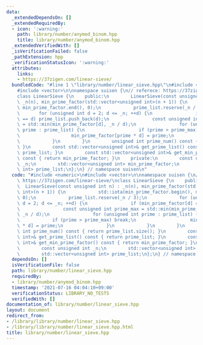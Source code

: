```yaml
---
data:
  _extendedDependsOn: []
  _extendedRequiredBy:
  - icon: ':warning:'
    path: library/number/anymod_binom.hpp
    title: library/number/anymod_binom.hpp
  _extendedVerifiedWith: []
  _isVerificationFailed: false
  _pathExtension: hpp
  _verificationStatusIcon: ':warning:'
  attributes:
    links:
    - https://37zigen.com/linear-sieve/
  bundledCode: "#line 1 \"library/number/linear_sieve.hpp\"\n#include <numeric>\n\
    #include <vector>\n\nnamespace suisen {\n// referece: https://37zigen.com/linear-sieve/\n\
    class LinearSieve {\n    public:\n        LinearSieve(const unsigned int n) :\
    \ _n(n), min_prime_factor(std::vector<unsigned int>(n + 1)) {\n            std::iota(min_prime_factor.begin(),\
    \ min_prime_factor.end(), 0);\n            prime_list.reserve(_n / 3);\n     \
    \       for (unsigned int d = 2; d <= _n; ++d) {\n                if (min_prime_factor[d]\
    \ == d) prime_list.push_back(d);\n                const unsigned int prime_max\
    \ = std::min(min_prime_factor[d], _n / d);\n                for (unsigned int\
    \ prime : prime_list) {\n                    if (prime > prime_max) break;\n \
    \                   min_prime_factor[prime * d] = prime;\n                }\n\
    \            }\n        }\n        unsigned int prime_num() const { return prime_list.size();\
    \ }\n        const std::vector<unsigned int>& get_prime_list() const { return\
    \ prime_list; }\n        const std::vector<unsigned int>& get_min_prime_factor()\
    \ const { return min_prime_factor; }\n    private:\n        const unsigned int\
    \ _n;\n        std::vector<unsigned int> min_prime_factor;\n        std::vector<unsigned\
    \ int> prime_list;\n};\n} // namespace suisen\n"
  code: "#include <numeric>\n#include <vector>\n\nnamespace suisen {\n// referece:\
    \ https://37zigen.com/linear-sieve/\nclass LinearSieve {\n    public:\n      \
    \  LinearSieve(const unsigned int n) : _n(n), min_prime_factor(std::vector<unsigned\
    \ int>(n + 1)) {\n            std::iota(min_prime_factor.begin(), min_prime_factor.end(),\
    \ 0);\n            prime_list.reserve(_n / 3);\n            for (unsigned int\
    \ d = 2; d <= _n; ++d) {\n                if (min_prime_factor[d] == d) prime_list.push_back(d);\n\
    \                const unsigned int prime_max = std::min(min_prime_factor[d],\
    \ _n / d);\n                for (unsigned int prime : prime_list) {\n        \
    \            if (prime > prime_max) break;\n                    min_prime_factor[prime\
    \ * d] = prime;\n                }\n            }\n        }\n        unsigned\
    \ int prime_num() const { return prime_list.size(); }\n        const std::vector<unsigned\
    \ int>& get_prime_list() const { return prime_list; }\n        const std::vector<unsigned\
    \ int>& get_min_prime_factor() const { return min_prime_factor; }\n    private:\n\
    \        const unsigned int _n;\n        std::vector<unsigned int> min_prime_factor;\n\
    \        std::vector<unsigned int> prime_list;\n};\n} // namespace suisen"
  dependsOn: []
  isVerificationFile: false
  path: library/number/linear_sieve.hpp
  requiredBy:
  - library/number/anymod_binom.hpp
  timestamp: '2021-07-16 04:04:10+09:00'
  verificationStatus: LIBRARY_NO_TESTS
  verifiedWith: []
documentation_of: library/number/linear_sieve.hpp
layout: document
redirect_from:
- /library/library/number/linear_sieve.hpp
- /library/library/number/linear_sieve.hpp.html
title: library/number/linear_sieve.hpp
---
```

